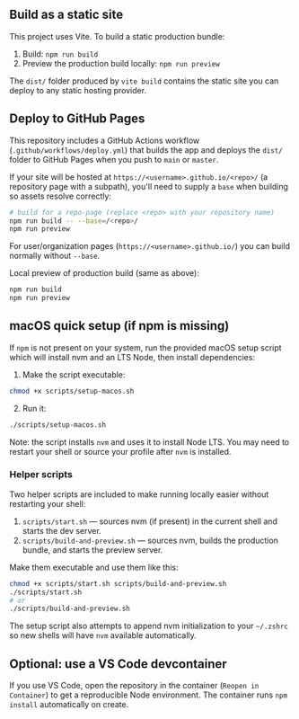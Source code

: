 
## Build as a static site

This project uses Vite. To build a static production bundle:

1. Build:
   `npm run build`
2. Preview the production build locally:
   `npm run preview`

The `dist/` folder produced by `vite build` contains the static site you can deploy to any static hosting provider.

## Deploy to GitHub Pages

This repository includes a GitHub Actions workflow (`.github/workflows/deploy.yml`) that builds the app and deploys the `dist/` folder to GitHub Pages when you push to `main` or `master`.

If your site will be hosted at `https://<username>.github.io/<repo>/` (a repository page with a subpath), you'll need to supply a `base` when building so assets resolve correctly:

```bash
# build for a repo-page (replace <repo> with your repository name)
npm run build -- --base=/<repo>/
npm run preview
```

For user/organization pages (`https://<username>.github.io/`) you can build normally without `--base`.

Local preview of production build (same as above):

```bash
npm run build
npm run preview
```

## macOS quick setup (if npm is missing)

If `npm` is not present on your system, run the provided macOS setup script which will install nvm and an LTS Node, then install dependencies:

1. Make the script executable:

```bash
chmod +x scripts/setup-macos.sh
```

2. Run it:

```bash
./scripts/setup-macos.sh
```

Note: the script installs `nvm` and uses it to install Node LTS. You may need to restart your shell or source your profile after `nvm` is installed.

### Helper scripts

Two helper scripts are included to make running locally easier without restarting your shell:

1. `scripts/start.sh` — sources nvm (if present) in the current shell and starts the dev server.
2. `scripts/build-and-preview.sh` — sources nvm, builds the production bundle, and starts the preview server.

Make them executable and use them like this:

```bash
chmod +x scripts/start.sh scripts/build-and-preview.sh
./scripts/start.sh
# or
./scripts/build-and-preview.sh
```

The setup script also attempts to append nvm initialization to your `~/.zshrc` so new shells will have `nvm` available automatically.

## Optional: use a VS Code devcontainer

If you use VS Code, open the repository in the container (`Reopen in Container`) to get a reproducible Node environment. The container runs `npm install` automatically on create.
